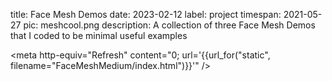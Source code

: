 title: Face Mesh Demos
date: 2023-02-12
label: project
timespan: 2021-05-27
pic: meshcool.png
description: A collection of three Face Mesh Demos that I coded to be minimal useful examples

<meta http-equiv="Refresh" content="0; url='{{url_for("static", filename="FaceMeshMedium/index.html")}}'" />
